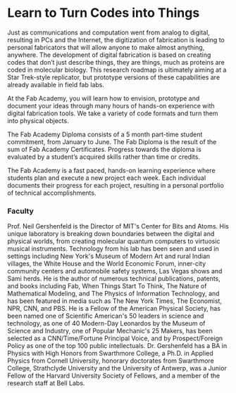 # Learn to Turn Codes into Things   

Just as communications and computation went from analog to digital, resulting in PCs and the Internet, the digitization of fabrication is leading to personal fabricators that will allow anyone to make almost anything, anywhere. The development of digital fabrication is based on creating codes that don’t just describe things, they are things, much as proteins are coded in molecular biology. This research roadmap is ultimately aiming at a Star Trek-style replicator, but prototype versions of these capabilities are already available in field fab labs.

At the Fab Academy, you will learn how to envision, prototype and document your ideas through many hours of hands-on experience with digital fabrication tools. We take a variety of code formats and turn them into physical objects.

The Fab Academy Diploma consists of a 5 month part-time student commitment, from January to June. The Fab Diploma is the result of the sum of Fab Academy Certificates. Progress towards the diploma is evaluated by a student’s acquired skills rather than time or credits.

The Fab Academy is a fast paced, hands-on learning experience where students plan and execute a new project each week. Each individual documents their progress for each project, resulting in a personal portfolio of technical accomplishments.

### Faculty

Prof. Neil Gershenfeld is the Director of MIT's Center for Bits and Atoms. His unique laboratory is breaking down boundaries between the digital and physical worlds, from creating molecular quantum computers to virtuosic musical instruments. Technology from his lab has been seen and used in settings including New York's Museum of Modern Art and rural Indian villages, the White House and the World Economic Forum, inner-city community centers and automobile safety systems, Las Vegas shows and Sami herds. He is the author of numerous technical publications, patents, and books including Fab, When Things Start To Think, The Nature of Mathematical Modeling, and The Physics of Information Technology, and has been featured in media such as The New York Times, The Economist, NPR, CNN, and PBS. He is a Fellow of the American Physical Society, has been named one of Scientific American's 50 leaders in science and technology, as one of 40 Modern-Day Leonardos by the Museum of Science and Industry, one of Popular Mechanic's 25 Makers, has been selected as a CNN/Time/Fortune Principal Voice, and by Prospect/Foreign Policy as one of the top 100 public intellectuals. Dr. Gershenfeld has a BA in Physics with High Honors from Swarthmore College, a Ph.D. in Applied Physics from Cornell University, honorary doctorates from Swarthmore College, Strathclyde University and the University of Antwerp, was a Junior Fellow of the Harvard University Society of Fellows, and a member of the research staff at Bell Labs.
